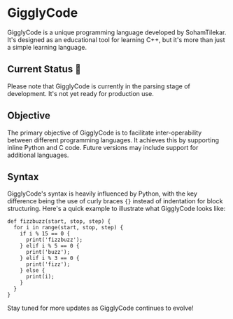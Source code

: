# GigglyCode
GigglyCode is a unique programming language developed by SohamTilekar. It's designed as an educational tool for learning C++, but it's more than just a simple learning language.

## Current Status :construction:
Please note that GigglyCode is currently in the parsing stage of development. It's not yet ready for production use.

## Objective
The primary objective of GigglyCode is to facilitate inter-operability between different programming languages. It achieves this by supporting inline Python and C code. Future versions may include support for additional languages.

## Syntax
GigglyCode's syntax is heavily influenced by Python, with the key difference being the use of curly braces `{}` instead of indentation for block structuring. Here's a quick example to illustrate what GigglyCode looks like:

```
def fizzbuzz(start, stop, step) {
  for i in range(start, stop, step) {
    if i % 15 == 0 {
      print('fizzbuzz');
    } elif i % 5 == 0 {
      print('buzz');
    } elif i % 3 == 0 {
      print('fizz');
    } else {
      print(i);
    }
  }
}
```
Stay tuned for more updates as GigglyCode continues to evolve!
